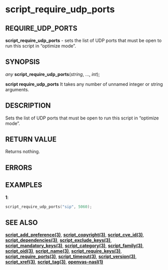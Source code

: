 # script_require_udp_ports

## REQUIRE_UDP_PORTS

**script_require_udp_ports** - sets the list of UDP ports that must be open to run this script in “optimize mode”.

## SYNOPSIS

*any* **script_require_udp_ports**(*string*, ..., *int*);

**script require_udp_ports** It takes any number of unnamed integer or string arguments.

## DESCRIPTION

Sets the list of UDP ports that must be open to run this script in “optimize mode”.

## RETURN VALUE

Returns nothing.

## ERRORS

 
## EXAMPLES

**1**: 
```cpp
script_require_udp_ports("sip", 5060);
```

## SEE ALSO

**[script_add_preference(3)](script_add_preference.md)**, **[script_copyright(3)](script_copyright.md)**, **[script_cve_id(3)](script_cve_id.md)**, **[script_dependencies(3)](script_dependencies.md)**, **[script_exclude_keys(3)](script_exclude_keys.md)**, **[script_mandatory_keys(3)](script_mandatory_keys.md)**, **[script_category(3)](script_category.md)**, **[script_family(3)](script_family.md)**, **[script_oid(3)](script_oid.md)**, **[script_name(3)](script_name.md)**, **[script_require_keys(3)](script_require_keys.md)**, **[script_require_ports(3)](script_require_ports.md)**, **[script_timeout(3)](script_timeout.md)**, **[script_version(3)](script_version.md)**, **[script_xref(3)](script_xref.md)**, **[script_tag(3)](script_tag.md)**, **[openvas-nasl(1)](../../openvas-nasl.md)**
